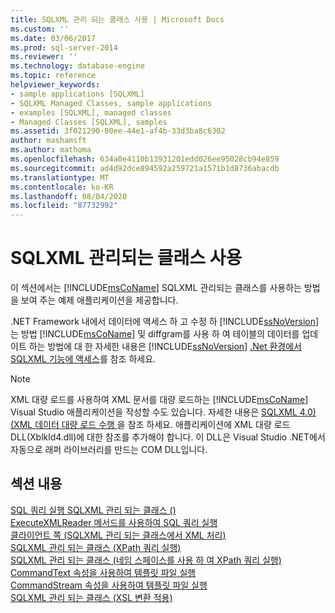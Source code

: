 ```yaml
---
title: SQLXML 관리 되는 클래스 사용 | Microsoft Docs
ms.custom: ''
ms.date: 03/06/2017
ms.prod: sql-server-2014
ms.reviewer: ''
ms.technology: database-engine
ms.topic: reference
helpviewer_keywords:
- sample applications [SQLXML]
- SQLXML Managed Classes, sample applications
- examples [SQLXML], managed classes
- Managed Classes [SQLXML], samples
ms.assetid: 3f021290-00ee-44e1-af4b-33d3ba8c6302
author: mashamsft
ms.author: mathoma
ms.openlocfilehash: 634a0e4110b13931201edd026ee95028cb94e859
ms.sourcegitcommit: ad4d92dce894592a259721a1571b1d8736abacdb
ms.translationtype: MT
ms.contentlocale: ko-KR
ms.lasthandoff: 08/04/2020
ms.locfileid: "87732992"
---
```

# <a name="using-the-sqlxml-managed-classes"></a>SQLXML 관리되는 클래스 사용
  이 섹션에서는 [!INCLUDE[msCoName](../../includes/msconame-md.md)] SQLXML 관리되는 클래스를 사용하는 방법을 보여 주는 예제 애플리케이션을 제공합니다.  
  
 .NET Framework 내에서 데이터에 액세스 하 고 수정 하 [!INCLUDE[ssNoVersion](../../includes/ssnoversion-md.md)] 는 방법 [!INCLUDE[msCoName](../../includes/msconame-md.md)] 및 diffgram를 사용 하 여 테이블의 데이터를 업데이트 하는 방법에 대 한 자세한 내용은 [!INCLUDE[ssNoVersion](../../includes/ssnoversion-md.md)] [.Net 환경에서 SQLXML 기능에 액세스](../../relational-databases/sqlxml-annotated-xsd-schemas-xpath-queries/net-framework-classes/accessing-sqlxml-functionality-in-the-net-environment.md)를 참조 하세요.  
  
> [!NOTE]  
>  XML 대량 로드를 사용하여 XML 문서를 대량 로드하는 [!INCLUDE[msCoName](../../includes/msconame-md.md)] Visual Studio 애플리케이션을 작성할 수도 있습니다. 자세한 내용은 [SQLXML 4.0&#41;&#40;XML 데이터 대량 로드 수행 ](../../relational-databases/sqlxml-annotated-xsd-schemas-xpath-queries/bulk-load-xml/performing-bulk-load-of-xml-data-sqlxml-4-0.md)을 참조 하세요. 애플리케이션에 XML 대량 로드 DLL(Xblkld4.dll)에 대한 참조를 추가해야 합니다. 이 DLL은 Visual Studio .NET에서 자동으로 래퍼 라이브러리를 만드는 COM DLL입니다.  
  
## <a name="in-this-section"></a>섹션 내용  
 [SQL 쿼리 실행 SQLXML 관리 되는 클래스 &#40;&#41;](../../relational-databases/sqlxml-annotated-xsd-schemas-xpath-queries/net-framework-classes/sqlxml-4-0-net-framework-support-managed-classes.md)  
  [ExecuteXMLReader 메서드를 사용하여 SQL 쿼리 실행](../../relational-databases/sqlxml-annotated-xsd-schemas-xpath-queries/net-framework-classes/executing-sql-queries-by-using-the-executexmlreader-method.md)  
  [클라이언트 쪽 &#40;SQLXML 관리 되는 클래스에서 XML 처리&#41;](../../relational-databases/sqlxml-annotated-xsd-schemas-xpath-queries/net-framework-classes/processing-xml-on-the-client-side-sqlxml-managed-classes.md)  
  [SQLXML 관리 되는 클래스 &#40;XPath 쿼리 실행&#41;](../../relational-databases/sqlxml-annotated-xsd-schemas-xpath-queries/net-framework-classes/executing-xpath-queries-sqlxml-managed-classes.md)  
  [SQLXML 관리 되는 클래스 &#40;네임 스페이스를 사용 하 여 XPath 쿼리 실행&#41;](../../relational-databases/sqlxml-annotated-xsd-schemas-xpath-queries/net-framework-classes/executing-xpath-queries-with-namespaces-sqlxml-managed-classes.md)  
  [CommandText 속성을 사용하여 템플릿 파일 실행](../../relational-databases/sqlxml-annotated-xsd-schemas-xpath-queries/net-framework-classes/executing-template-files-by-using-the-commandtext-property.md)  
  [CommandStream 속성을 사용하여 템플릿 파일 실행](../../relational-databases/sqlxml-annotated-xsd-schemas-xpath-queries/net-framework-classes/executing-template-files-by-using-the-commandstream-property.md)  
  [SQLXML 관리 되는 클래스 &#40;XSL 변환 적용&#41;](../../relational-databases/sqlxml-annotated-xsd-schemas-xpath-queries/net-framework-classes/applying-an-xsl-transformation-sqlxml-managed-classes.md)  
  
